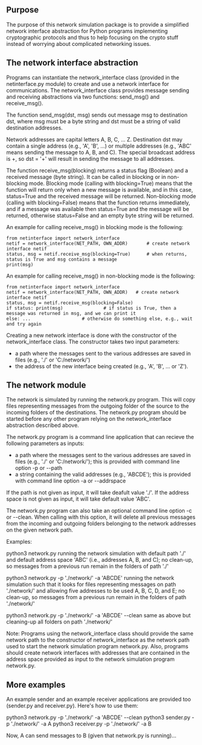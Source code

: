 Purpose
-------

The purpose of this network simulation package is to provide a simplified network interface abstraction for Python programs implementing cryptographic protocols and thus to help focusing on the crypto stuff instead of worrying about complicated networking issues.


The network interface abstraction
---------------------------------

Programs can instantiate the network_interface class (provided in the netinterface.py module) to create and use a network interface for communications. The network_interface class provides message sending and receiving abstractions via two functions: send_msg() and receive_msg().

The function send_msg(dst, msg) sends out message msg to destination dst, where msg must be a byte string and dst must be a string of valid destination addresses.

Network addresses are capital letters A, B, C, ... Z. Destination dst may contain a single address (e.g., 'A', 'B', ...) or multiple addresses (e.g., 'ABC' means sending the message to A, B, and C). The special broadcast address is +, so dst = '+' will result in sending the message to all addresses.

The function receive_msg(blocking) returns a status flag (Boolean) and a received message (byte string). It can be called in blocking or in non-blocking mode. Blocking mode (calling with blocking=True) means that the function will return only when a new message is available, and in this case, status=True and the received message will be returned. Non-blocking mode (calling with blocking=False) means that the function returns immediately, and if a message was available then status=True and the message will be returned, otherwise status=False and an empty byte string will be returned.

An example for calling receive_msg() in blocking mode is the following:

```
from netinterface import network_interface
netif = network_interface(NET_PATH, OWN_ADDR)		# create network interface netif
status, msg = netif.receive_msg(blocking=True)		# when returns, status is True and msg contains a message
print(msg)
```

An example for calling receive_msg() in non-blocking mode is the following:

```
from netinterface import network_interface
netif = network_interface(NET_PATH, OWN_ADDR)	# create network interface netif
status, msg = netif.receive_msg(blocking=False)    
if status: print(msg)				# if status is True, then a message was returned in msg, and we can print it
else: ...					# otherwise do something else, e.g., wait and try again
```

Creating a new network interface is done with the constructor of the network_interface class. The constructor takes two input parameters:
- a path where the messages sent to the various addresses are saved in files (e.g., './' or 'C:/network/')
- the address of the new interface being created (e.g., 'A', 'B', ... or 'Z').


The network module
------------------

The network is simulated by running the network.py program. This will copy files representing messages from the outgoing folder of the source to the incoming folders of the destinations. The network.py program should be started before any other program relying on the network_interface abstraction described above.

The network.py program is a command line application that can recieve the following parameters as inputs:
- a path where the messages sent to the various addresses are saved in files (e.g., './' or 'C:/network/'); this is provided with command line option -p or --path
- a string containing the valid addresses (e.g., 'ABCDE'); this is provided with command line option -a or --addrspace

If the path is not given as input, it will take deafult value './'. If the address space is not given as input, it will take default value 'ABC'.

The network.py program can also take an optional command line option -c or --clean. When calling with this option, it will delete all previous messages from the incoming and outgoing folders belonging to the network addresses on the given network path.

Examples:

python3 network.py
	running the network simulation with default path './' and default address space 'ABC' (i.e., addresses A, B, and C);
	no clean-up, so messages from a previous run remain in the folders of path './'

python3 network.py -p './network/' -a 'ABCDE'
	running the network simulation such that it looks for files representing messages on path './network/'
	and allowing five addresses to be used A, B, C, D, and E;
	no clean-up, so messages from a previous run remain in the folders of path './network/'

python3 network.py -p './network/' -a 'ABCDE' --clean
	same as above but cleaning-up all folders on path './network/'

Note: Programs using the network_interface class should provide the same network path to the constructor of network_interface as the network path used to start the network simulation program network.py. Also, programs should create network interfaces with addresses that are contained in the address space provided as input to the network simulation program network.py.


More examples
-------------

An example sender and an example receiver applications are provided too (sender.py and receiver.py). Here's how to use them:

python3 network.py -p './network/' -a 'ABCDE' --clean
python3 sender.py -p './network/' -a A
python3 receiver.py -p './network/' -a B

Now, A can send messages to B (given that network.py is running)...
